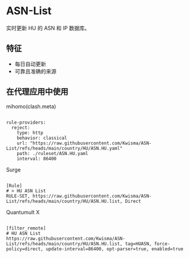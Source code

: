 
# ASN-List

实时更新 HU 的 ASN 和 IP 数据库。

## 特征

- 每日自动更新
- 可靠且准确的来源

## 在代理应用中使用

mihomo(clash.meta)

<pre><code class="language-javascript">
rule-providers:
  reject:
    type: http
    behavior: classical
    url: "https://raw.githubusercontent.com/Kwisma/ASN-List/refs/heads/main/country/HU/ASN.HU.yaml"
    path: ./ruleset/ASN.HU.yaml
    interval: 86400
</code></pre>

Surge

<pre><code class="language-javascript">
[Rule]
# > HU ASN List
RULE-SET, https://raw.githubusercontent.com/Kwisma/ASN-List/refs/heads/main/country/HU/ASN.HU.list, Direct
</code></pre>

Quantumult X

<pre><code class="language-javascript">
[filter_remote]
# HU ASN List
https://raw.githubusercontent.com/Kwisma/ASN-List/refs/heads/main/country/HU/ASN.HU.list, tag=HUASN, force-policy=direct, update-interval=86400, opt-parser=true, enabled=true
</code></pre>
